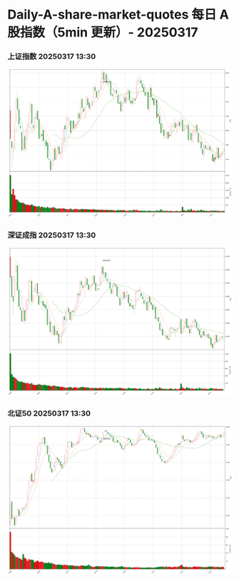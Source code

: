 
# Daily-A-share-market-quotes 每日 A 股指数（5min 更新）- 20250317

### 上证指数 20250317 13:30
![](./fig/2025/3/20250317-sh000001.png)

### 深证成指 20250317 13:30
![](./fig/2025/3/20250317-sz399001.png)

### 北证50 20250317 13:30
![](./fig/2025/3/20250317-bj899050.png)
